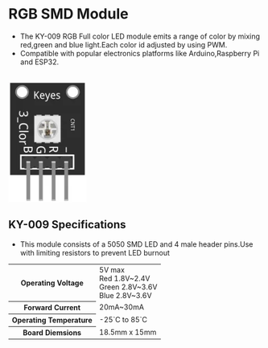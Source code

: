 # RGB SMD Module
- The KY-009 RGB Full color LED module emits a range of color by mixing red,green and blue light.Each color id adjusted by using PWM.
- Compatible with popular electronics platforms like Arduino,Raspberry Pi and ESP32.
<br>
<img src="IMG/KY-009_Fritzing_custom_part_image-155x240.png">
<br>

## KY-009 Specifications
- This module consists of a 5050 SMD LED and 4 male header pins.Use with limiting resistors to prevent LED burnout
<table>
<tr>
<th>Operating Voltage</th>
<td>5V max<br>Red 1.8V~2.4V<br>Green 2.8V~3.6V<br>Blue 2.8V~3.6V</td>
<tr>
<th>Forward Current</th>
<td>20mA~30mA</td>
</tr>
<tr>
<th>Operating Temperature</th>
<td>-25`C to 85`C</td>
</tr>
<tr>
<th>Board Diemsions</th>
<td>18.5mm x 15mm</td>
</tr>
